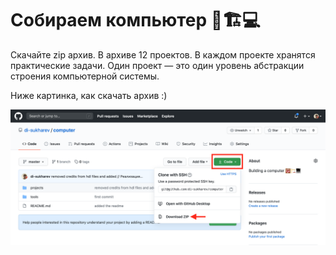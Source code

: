 # Собираем компьютер 🧮🏗💻

Скачайте zip архив. В архиве 12 проектов. В каждом проекте хранятся практические задачи. Один проект — это один уровень абстракции строения компьютерной системы.

Ниже картинка, как скачать архив :)

![Instruction](./img/instruction.png)
